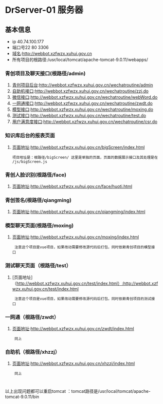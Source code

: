 # DrServer-01 服务器
## 基本信息
* ip 40.74.100.177
* 端口号22 80 3306
* [域名](http://webbot.xzfwzx.xuhui.gov.cn):http://webbot.xzfwzx.xuhui.gov.cn
* 所有项目的根路径:/usr/local/tomcat/apache-tomcat-9.0.11/webapps/
### 青创项目及聊天接口(根路径/admin)
1. [青创项目后台](http://webbot.xzfwzx.xuhui.gov.cn/wechatroutine/admin):http://webbot.xzfwzx.xuhui.gov.cn/wechatroutine/admin
1. [自助机接口](http://webbot.xzfwzx.xuhui.gov.cn/wechatroutine/zzj.do):http://webbot.xzfwzx.xuhui.gov.cn/wechatroutine/zzj.do
1. [微信接口](http://webbot.xzfwzx.xuhui.gov.cn/wechatroutine/webWord.do):http://webbot.xzfwzx.xuhui.gov.cn/wechatroutine/webWord.do
1. [一网通接口](http://webbot.xzfwzx.xuhui.gov.cn/wechatroutine/zwdt.do):http://webbot.xzfwzx.xuhui.gov.cn/wechatroutine/zwdt.do
1. [模型接口](http://webbot.xzfwzx.xuhui.gov.cn/wechatroutine/moxing.do):http://webbot.xzfwzx.xuhui.gov.cn/wechatroutine/moxing.do
1. [测试接口](http://webbot.xzfwzx.xuhui.gov.cn/wechatroutine/test.do):http://webbot.xzfwzx.xuhui.gov.cn/wechatroutine/test.do
1. [用户满意度接口](http://webbot.xzfwzx.xuhui.gov.cn/wechatroutine/csr.do):http://webbot.xzfwzx.xuhui.gov.cn/wechatroutine/csr.do
### 知识库后台的报表页面 
1. [页面地址](http://webbot.xzfwzx.xuhui.gov.cn/bigScreen/index.html):http://webbot.xzfwzx.xuhui.gov.cn/bigScreen/index.html

       项目地址是：根路径/bigScreen/ 这里是单独的页面，页面的数据展示接口及其处理是在
       /js/bigScreen.js
       
### 青创人脸识别(根路径/face)
1. [页面地址](http://webbot.xzfwzx.xuhui.gov.cn/face/huoti.html):http://webbot.xzfwzx.xuhui.gov.cn/face/huoti.html
### 青创签名(根路径/qiangming)
1. [页面地址](http://webbot.xzfwzx.xuhui.gov.cn/qiangming/index.html):http://webbot.xzfwzx.xuhui.gov.cn/qiangming/index.html
### 模型聊天页面(根路径/moxing)
1. [页面地址](http://webbot.xzfwzx.xuhui.gov.cn/moxing/index.html):http://webbot.xzfwzx.xuhui.gov.cn/moxing/index.html
        
        注意这个项目是vue项目，如果改动需要修改源代码后打包，同时依赖青创项目的模型接口
       
### 测试聊天页面（根路径/test）
1. [页面地址]（http://webbot.xzfwzx.xuhui.gov.cn/test/index.html）:http://webbot.xzfwzx.xuhui.gov.cn/test/index.html

        注意这个项目是vue项目，如果改动需要修改源代码后打包，同时依赖青创项目的测试接口

### 一网通（根路径/zwdt）
1. [页面地址](http://webbot.xzfwzx.xuhui.gov.cn/zwdt/index.html):http://webbot.xzfwzx.xuhui.gov.cn/zwdt/index.html

        同上
        
### 自助机（根路径/xhzzj）
1. [页面地址](http://webbot.xzfwzx.xuhui.gov.cn/xhzzj/index.html):http://webbot.xzfwzx.xuhui.gov.cn/xhzzj/index.html

        同上
        
#
以上出现问题都可以重启tomcat ：tomcat路径是/usr/local/tomcat/apache-tomcat-9.0.11/bin

 
 